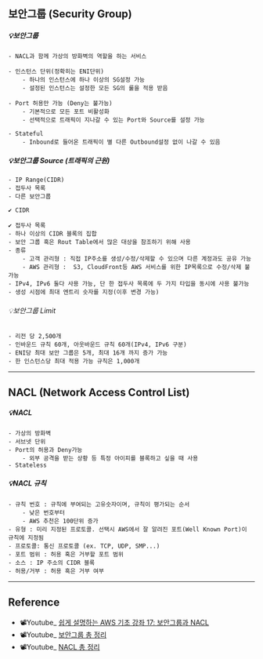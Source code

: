 ## 보안그룹 (Security Group)
##### 💡보안그룹
```
- NACL과 함께 가상의 방화벽의 역할을 하는 서비스

- 인스턴스 단위(정확히는 ENI단위)
    - 하나의 인스턴스에 하나 이상의 SG설정 가능
    - 설정된 인스턴스는 설정한 모든 SG의 룰을 적용 받음

- Port 허용만 가능 (Deny는 불가능)
    - 기본적으로 모든 포트 비활성화
    - 선택적으로 트래픽이 지나갈 수 있는 Port와 Source를 설정 가능

- Stateful
    - Inbound로 들어온 트래픽이 별 다른 Outbound설정 없이 나갈 수 있음
```

##### 💡보안그룹 Source (트래픽의 근원)
```
- IP Range(CIDR)
- 접두사 목록
- 다른 보안그룹
```

```
✔️ CIDR
``` 

```
✔️ 접두사 목록
- 하나 이상의 CIDR 블록의 집합
- 보안 그룹 혹은 Rout Table에서 많은 대상을 참조하기 위해 사용
- 종류
    - 고객 관리형 : 직접 IP주소를 생성/수정/삭제할 수 있으며 다른 계정과도 공유 가능
    - AWS 관리형 :  S3, CloudFront등 AWS 서비스를 위한 IP목록으로 수정/삭제 불가능
- IPv4, IPv6 둘다 사용 가능, 단 한 접두사 목록에 두 가지 타입을 동시에 사용 불가능
- 생성 시점에 최대 엔트리 숫자를 지정(이후 변경 가능)
```

###### 💡보안그룹 Limit
```
- 리전 당 2,500개 
- 인바운드 규칙 60개, 아웃바운드 규칙 60개(IPv4, IPv6 구분) 
- ENI당 최대 보안 그룹은 5개, 최대 16개 까지 증가 가능
- 한 인스턴스당 최대 적용 가능 규칙은 1,000개
```
---
## NACL (Network Access Control List)
##### 💡NACL 
```
- 가상의 방화벽
- 서브넷 단위
- Port의 허용과 Deny가능
    - 외부 공격을 받는 상황 등 특정 아이피를 블록하고 싶을 때 사용
- Stateless
```
##### 💡NACL 규칙
```
- 규칙 번호 : 규칙에 부여되는 고유숫자이며, 규칙이 평가되는 순서
    - 낮은 번호부터 
    - AWS 추천은 100단위 증가
- 유형 : 미리 지정된 프로토콜. 선택시 AWS에서 잘 알려진 포트(Well Known Port)이 규칙에 지정됨
- 프로토콜: 통신 프로토콜 (ex. TCP, UDP, SMP...)
- 포트 범위 : 허용 혹은 거부할 포트 범위
- 소스 : IP 주소의 CIDR 블록
- 허용/거부 : 허용 혹은 거부 여부
```

---
## Reference
- 📽️Youtube_ [쉽게 설명하는 AWS 기초 강좌 17: 보안그룹과 NACL](https://www.youtube.com/watch?v=IJgAIbxxJCE&list=PLfth0bK2MgIan-SzGpHIbfnCnjj583K2m&index=18)
- 📽️Youtube_ [보안그룹 총 정리](https://www.youtube.com/watch?v=0hXYfi55_Ww&t=0s)
- 📽️Youtube_ [NACL 총 정리](https://www.youtube.com/watch?v=mZf8eBE1bOk&t=0s)
